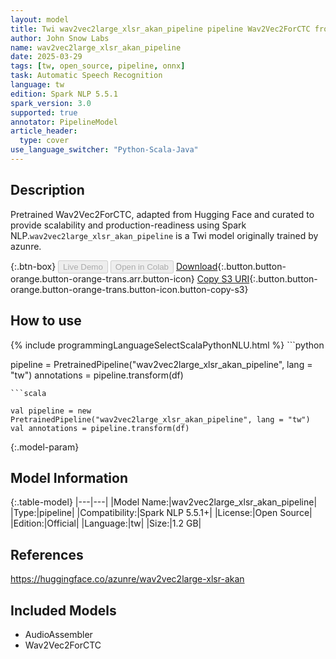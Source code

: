 ```yaml
---
layout: model
title: Twi wav2vec2large_xlsr_akan_pipeline pipeline Wav2Vec2ForCTC from azunre
author: John Snow Labs
name: wav2vec2large_xlsr_akan_pipeline
date: 2025-03-29
tags: [tw, open_source, pipeline, onnx]
task: Automatic Speech Recognition
language: tw
edition: Spark NLP 5.5.1
spark_version: 3.0
supported: true
annotator: PipelineModel
article_header:
  type: cover
use_language_switcher: "Python-Scala-Java"
---
```


## Description

Pretrained Wav2Vec2ForCTC, adapted from Hugging Face and curated to provide scalability and production-readiness using Spark NLP.`wav2vec2large_xlsr_akan_pipeline` is a Twi model originally trained by azunre.

{:.btn-box}
<button class="button button-orange" disabled>Live Demo</button>
<button class="button button-orange" disabled>Open in Colab</button>
[Download](https://s3.amazonaws.com/auxdata.johnsnowlabs.com/public/models/wav2vec2large_xlsr_akan_pipeline_tw_5.5.1_3.0_1743287912637.zip){:.button.button-orange.button-orange-trans.arr.button-icon}
[Copy S3 URI](s3://auxdata.johnsnowlabs.com/public/models/wav2vec2large_xlsr_akan_pipeline_tw_5.5.1_3.0_1743287912637.zip){:.button.button-orange.button-orange-trans.button-icon.button-copy-s3}

## How to use



<div class="tabs-box" markdown="1">
{% include programmingLanguageSelectScalaPythonNLU.html %}
```python

pipeline = PretrainedPipeline("wav2vec2large_xlsr_akan_pipeline", lang = "tw")
annotations =  pipeline.transform(df)   

```
```scala

val pipeline = new PretrainedPipeline("wav2vec2large_xlsr_akan_pipeline", lang = "tw")
val annotations = pipeline.transform(df)

```
</div>

{:.model-param}
## Model Information

{:.table-model}
|---|---|
|Model Name:|wav2vec2large_xlsr_akan_pipeline|
|Type:|pipeline|
|Compatibility:|Spark NLP 5.5.1+|
|License:|Open Source|
|Edition:|Official|
|Language:|tw|
|Size:|1.2 GB|

## References

https://huggingface.co/azunre/wav2vec2large-xlsr-akan

## Included Models

- AudioAssembler
- Wav2Vec2ForCTC
